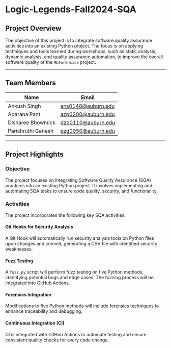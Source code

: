 # Logic-Legends-Fall2024-SQA

## Project Overview
The objective of this project is to integrate software quality assurance activities into an existing Python project. The focus is on applying techniques and tools learned during workshops, such as static analysis, dynamic analysis, and quality assurance automation, to improve the overall software quality of the `MLForensics` project.

---

## Team Members

| Name                 | Email                   |
|----------------------|-------------------------|
| Ankush Singh         | ans0148@auburn.edu      |
| Aparana Pant         | azp0200@auburn.edu      |
| Disharee Bhowmick    | dzb0110@auburn.edu      |
| Parishruthi Ganesh   | pzg0050@auburn.edu      |

---

## Project Highlights

### Objective
The project focuses on integrating Software Quality Assurance (SQA) practices into an existing Python project. It involves implementing and automating SQA tasks to ensure code quality, security, and functionality.

### Activities
The project incorporates the following key SQA activities:

#### Git Hooks for Security Analysis
A Git Hook will automatically run security analysis tools on Python files upon changes and commit, generating a CSV file with identified security weaknesses.

#### Fuzz Testing
A `fuzz.py` script will perform fuzz testing on five Python methods, identifying potential bugs and edge cases. The fuzzing process will be integrated into GitHub Actions.

#### Forensics Integration
Modifications to five Python methods will include forensics techniques to enhance traceability and debugging.

#### Continuous Integration (CI)
CI is integrated with GitHub Actions to automate testing and ensure consistent quality checks for every code change.

